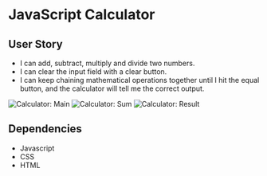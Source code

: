 # JavaScript Calculator

## User Story
- I can add, subtract, multiply and divide two numbers.
- I can clear the input field with a clear button.
- I can keep chaining mathematical operations together until I hit the equal button, and the calculator will tell me the correct output.

![Calculator: Main](https://github.com/martincapo/js-calculator/1.png)
![Calculator: Sum](https://github.com/martincapo/js-calculator/blob/2.png)
![Calculator: Result](https://github.com/martincapo/js-calculator/blob/3.png)


## Dependencies
- Javascript
- CSS
- HTML
